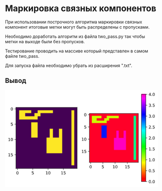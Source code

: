 # Маркировка связных компонентов

При использовании построчного алгоритма маркировки связных компонент итоговые метки могут быть распределены с пропусками.

Необходимо доработать алгоритм из файла two_pass.py так чтобы метки на выходе были без пропусков.

Тестирование проводить на массиве который представлен в самом файле two_pass.

Для запуска файла необходимо убрать из расширения ".txt".

## Вывод

![plot](rainbow.png)
